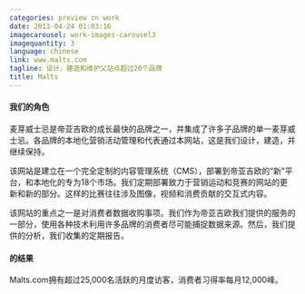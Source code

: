 ```yaml
---
categories: preview cn work
date: 2013-04-24 01:03:16
imagecarousel: work-images-carousel3
imagequantity: 3
language: chinese
link: www.malts.com
tagline: 设计，建造和维护父站点超过20个品牌
title: Malts
---
```


#### 我们的角色
麦芽威士忌是帝亚吉欧的成长最快的品牌之一，并集成了许多子品牌的单一麦芽威士忌。各品牌的本地化营销活动管理和代表通过本网站，这是我们设计，建造，并继续保持。

该网站是建立在一个完全定制的内容管理系统（CMS），部署到帝亚吉欧的“新”平台，和本地化的专为18个市场。我们定期部署致力于营销运动和竞赛的网站的更新和新的部分。这样的比赛往往涉及图像，视频和消费贡献的交互式内容。

该网站的重点之一是对消费者数据收购事项。我们作为帝亚吉欧我们提供的服务的一部分，使用各种技术利用许多品牌的消费者尽可能捕捉数据来源。然后，我们提供的分析，我们收集的定期报告。

#### 的结果
Malts.com拥有超过25,000名活跃的月度访客，消费者习得率每月12,000峰。